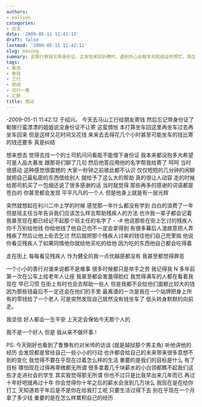 ```yaml
---
authors:
- eallion
categories:
- 日志
date: '2009-05-11 11:42:12'
draft: false
lastmod: '2009-05-11 11:42:12'
slug: moving
summary: 去银行寄钱忘带身份证，正发愁来回折腾时，遇到热心出租车司机借证件帮忙。陌生人瞬间的信任让人感动，临走送了包烟表达谢意。想起中学班主任教导帮助残疾人的方法——给食物而非现金，避免被幕后黑手剥削。日常举手之劳的善行逐渐成为习惯，虽曾因帮助他人导致自己没钱坐车。坚信好人终有好报，
tags:
- 善良
- 寄钱
- 工行
- 感动
- 日行一善
- 汇款
title: 感动
---
```


-2009-05-11 11:42:12 于绍兴。
今天去马山工行给朋友寄钱
然后忘记带身份证了
勒银行蛮漂漂的姐姐说没身份证不让寄
这蛮惆怅
本打算坐车回这里再坐车过去再坐车回来
但是这样又花时间又花钱
来来去去得花几个小时甚至可能坐车的钱比寄的钱还要多
真是纠结

想来想去
觉得去找一个的士司机问问看能不能借下身份证
我本来都没抱多大希望
可是人品大暴发
跟那哥们聊了几句
然后他答应用他的名字帮我给寄了
呵呵
当时很感动
这种感觉很震撼的
大家一秒钟之前彼此都不认识
仅仅短短的几分钟的闲聊
就把自己最私密的东西借给别人
就给予了这么大的帮助
真的很让人动容
走的时候给那司机买了一包烟还说了很多感谢的话
当时就觉得
那些再多的感谢的词语都是苍白的
你甚至都会发现
平平凡凡的一个人
但是他身上就是有一层光辉

突然就想起在利川二中上学的时候
感觉那一年什么都没有学到
白白的浪费了一年
但是班主任当年告诉我们应该怎么样去帮助残疾人的方法
也许我一辈子都会记着
我甚至现在都已经记不起那个班主任的名字了 - -#
他说那些在街上乞讨的残疾人
你千万别给他钱
你给他钱了他自己也不一定会拿得到
有很多幕后人渣故意把人弄残疾了然后让他上街去乞讨
然后就把那个残疾人讨来的钱往他们自己兜里揣
他说你看见残疾人了如果同情他你就给他买吃的给他
因为吃的东西他自己都会吃得着

走在街上
每每看见残疾人
作为健全的我一点优越感都没有
我甚至都觉得罪恶

一个小小的善行对谁来说都不是难事
很多时候都只是举手之劳
我记得我 N 多年前第一次在公车上给老年人让座
我甚至都会害羞得脸红
我觉得满车的人都在看着我
现在
早已习惯
在街上有时也会去帮助一些人
但是我都不会给他们面额比较大的钱
因为那些钱最后不一定还会在他们的手里
最离谱的一次是我在一个站牌把身上所有的零钱给了一个老人
可是突然发现自己居然没有钱坐车了
低头转身默默的向前走。

我坚信
好人都会一生平安
上天定会保佑今天那个人的

我不是一个好人
但是
我从来不做坏事.!

PS:
今天刚好也看到了鲁豫有约对米帅的访谈 (就是越狱那个男主角)
听他讲他的经历
会发现都是曾经自己一些小小的行动
也许都会给自己的未来带来很多意想不到的变化
我觉得不要在乎现在过着怎么样的生活
重要的是我们的目标是什么
有了目标
哪怕现在过得再卑微都无所谓
很多拿着几千块薪水的小白领都瞧不起我们这些才走进社会的学生
其实我觉得那无所谓
你也不过只是比我早出来几年而已
再过十年好吧就再过十年
你会觉得你十年之后的薪水会涨到几万块么
我现在是在给你打工
天知道若干年后是不是你在给我打工呢
只要生活过得下去
别在乎现在一个月拿了多少钱
重要的是在怎么样累积自己的经历
